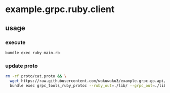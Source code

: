 # example.grpc.ruby.client

## usage

### execute

```sh
bundle exec ruby main.rb
```

### update proto

```sh
rm -rf proto/cat.proto && \
  wget https://raw.githubusercontent.com/wakuwaku3/example.grpc.go.api/master/cat.proto -P ./proto && \
  bundle exec grpc_tools_ruby_protoc --ruby_out=./lib/ --grpc_out=./lib/ ./**/*.proto
```
